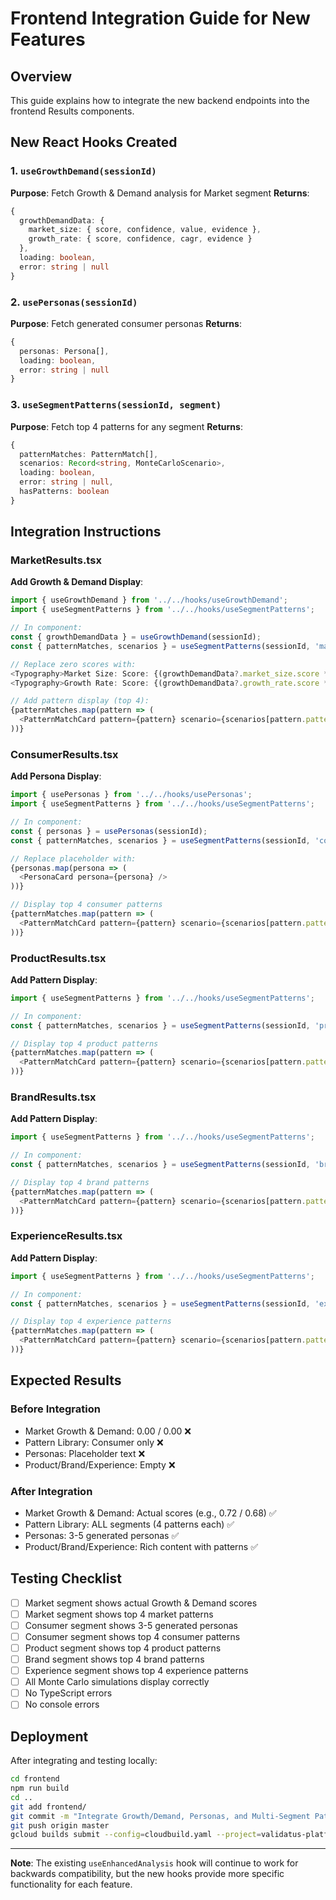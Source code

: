 # Frontend Integration Guide for New Features

## Overview
This guide explains how to integrate the new backend endpoints into the frontend Results components.

## New React Hooks Created

### 1. `useGrowthDemand(sessionId)`
**Purpose**: Fetch Growth & Demand analysis for Market segment
**Returns**: 
```typescript
{
  growthDemandData: {
    market_size: { score, confidence, value, evidence },
    growth_rate: { score, confidence, cagr, evidence }
  },
  loading: boolean,
  error: string | null
}
```

### 2. `usePersonas(sessionId)`
**Purpose**: Fetch generated consumer personas
**Returns**:
```typescript
{
  personas: Persona[],
  loading: boolean,
  error: string | null
}
```

### 3. `useSegmentPatterns(sessionId, segment)`
**Purpose**: Fetch top 4 patterns for any segment
**Returns**:
```typescript
{
  patternMatches: PatternMatch[],
  scenarios: Record<string, MonteCarloScenario>,
  loading: boolean,
  error: string | null,
  hasPatterns: boolean
}
```

## Integration Instructions

### MarketResults.tsx
**Add Growth & Demand Display**:
```typescript
import { useGrowthDemand } from '../../hooks/useGrowthDemand';
import { useSegmentPatterns } from '../../hooks/useSegmentPatterns';

// In component:
const { growthDemandData } = useGrowthDemand(sessionId);
const { patternMatches, scenarios } = useSegmentPatterns(sessionId, 'market');

// Replace zero scores with:
<Typography>Market Size: Score: {(growthDemandData?.market_size.score * 100).toFixed(2)}</Typography>
<Typography>Growth Rate: Score: {(growthDemandData?.growth_rate.score * 100).toFixed(2)}</Typography>

// Add pattern display (top 4):
{patternMatches.map(pattern => (
  <PatternMatchCard pattern={pattern} scenario={scenarios[pattern.pattern_id]} />
))}
```

### ConsumerResults.tsx
**Add Persona Display**:
```typescript
import { usePersonas } from '../../hooks/usePersonas';
import { useSegmentPatterns } from '../../hooks/useSegmentPatterns';

// In component:
const { personas } = usePersonas(sessionId);
const { patternMatches, scenarios } = useSegmentPatterns(sessionId, 'consumer');

// Replace placeholder with:
{personas.map(persona => (
  <PersonaCard persona={persona} />
))}

// Display top 4 consumer patterns
{patternMatches.map(pattern => (
  <PatternMatchCard pattern={pattern} scenario={scenarios[pattern.pattern_id]} />
))}
```

### ProductResults.tsx
**Add Pattern Display**:
```typescript
import { useSegmentPatterns } from '../../hooks/useSegmentPatterns';

// In component:
const { patternMatches, scenarios } = useSegmentPatterns(sessionId, 'product');

// Display top 4 product patterns
{patternMatches.map(pattern => (
  <PatternMatchCard pattern={pattern} scenario={scenarios[pattern.pattern_id]} />
))}
```

### BrandResults.tsx
**Add Pattern Display**:
```typescript
import { useSegmentPatterns } from '../../hooks/useSegmentPatterns';

// In component:
const { patternMatches, scenarios } = useSegmentPatterns(sessionId, 'brand');

// Display top 4 brand patterns
{patternMatches.map(pattern => (
  <PatternMatchCard pattern={pattern} scenario={scenarios[pattern.pattern_id]} />
))}
```

### ExperienceResults.tsx
**Add Pattern Display**:
```typescript
import { useSegmentPatterns } from '../../hooks/useSegmentPatterns';

// In component:
const { patternMatches, scenarios } = useSegmentPatterns(sessionId, 'experience');

// Display top 4 experience patterns
{patternMatches.map(pattern => (
  <PatternMatchCard pattern={pattern} scenario={scenarios[pattern.pattern_id]} />
))}
```

## Expected Results

### Before Integration
- Market Growth & Demand: 0.00 / 0.00 ❌
- Pattern Library: Consumer only ❌
- Personas: Placeholder text ❌
- Product/Brand/Experience: Empty ❌

### After Integration
- Market Growth & Demand: Actual scores (e.g., 0.72 / 0.68) ✅
- Pattern Library: ALL segments (4 patterns each) ✅
- Personas: 3-5 generated personas ✅
- Product/Brand/Experience: Rich content with patterns ✅

## Testing Checklist

- [ ] Market segment shows actual Growth & Demand scores
- [ ] Market segment shows top 4 market patterns
- [ ] Consumer segment shows 3-5 generated personas
- [ ] Consumer segment shows top 4 consumer patterns
- [ ] Product segment shows top 4 product patterns
- [ ] Brand segment shows top 4 brand patterns
- [ ] Experience segment shows top 4 experience patterns
- [ ] All Monte Carlo simulations display correctly
- [ ] No TypeScript errors
- [ ] No console errors

## Deployment

After integrating and testing locally:
```bash
cd frontend
npm run build
cd ..
git add frontend/
git commit -m "Integrate Growth/Demand, Personas, and Multi-Segment Patterns"
git push origin master
gcloud builds submit --config=cloudbuild.yaml --project=validatus-platform .
```

---

**Note**: The existing `useEnhancedAnalysis` hook will continue to work for backwards compatibility, but the new hooks provide more specific functionality for each feature.

